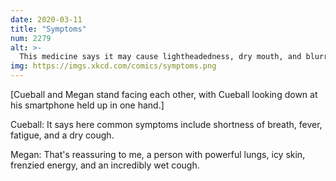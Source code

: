```yaml
---
date: 2020-03-11
title: "Symptoms"
num: 2279
alt: >-
  This medicine says it may cause lightheadedness, dry mouth, and blurred vision, but my head feels incredibly heavy, water is pouring from my mouth, and I can see individual hummingbird wingbeats, so I think I'm fine.
img: https://imgs.xkcd.com/comics/symptoms.png
---
```

[Cueball and Megan stand facing each other, with Cueball looking down at his smartphone held up in one hand.]

Cueball: It says here common symptoms include shortness of breath, fever, fatigue, and a dry cough.

Megan: That's reassuring to me, a person with powerful lungs, icy skin, frenzied energy, and an incredibly wet cough.